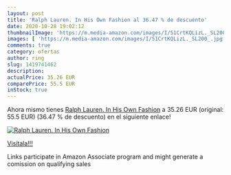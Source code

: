 ```yaml
---
layout: post
title: 'Ralph Lauren. In His Own Fashion al 36.47 % de descuento'
date: 2020-10-28 19:02:12
thumbnailImage: 'https://m.media-amazon.com/images/I/51CrtKQLizL._SL200_.jpg'
images: [ 'https://m.media-amazon.com/images/I/51CrtKQLizL._SL200_.jpg' ]
comments: true
category: ofertas
author: ring
slug: 1419741462
description:
actualPrice: 35.26 EUR
comparePrice: 55.5 EUR
inStock: true
---
```


Ahora mismo tienes [Ralph Lauren. In His Own Fashion](https://www.amazon.es/dp/1419741462/?tag=tolees-21) a 35.26 EUR (original: 55.5 EUR) (36.47 %  de descuento) en el siguiente enlace!

[![Ralph Lauren. In His Own Fashion](https://m.media-amazon.com/images/I/51CrtKQLizL._SL200_.jpg)](https://www.amazon.es/dp/1419741462/?tag=tolees-21)

[Visítala!!!](https://www.amazon.es/dp/1419741462/?tag=tolees-21)

Links participate in Amazon Associate program and might generate a comission on qualifying sales
